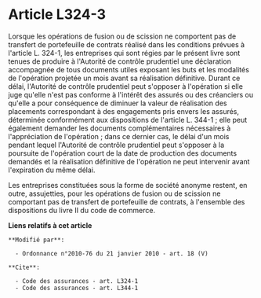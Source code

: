 # Article L324-3

Lorsque les opérations de fusion ou de scission ne comportent pas de transfert de portefeuille de contrats réalisé dans les
conditions prévues à l'article L. 324-1, les entreprises qui sont régies par le présent livre sont tenues de produire à
l'Autorité de contrôle prudentiel une déclaration accompagnée de tous documents utiles exposant les buts et les modalités de
l'opération projetée un mois avant sa réalisation définitive. Durant ce délai, l'Autorité de contrôle prudentiel peut
s'opposer à l'opération si elle juge qu'elle n'est pas conforme à l'intérêt des assurés ou des créanciers ou qu'elle a pour
conséquence de diminuer la valeur de réalisation des placements correspondant à des engagements pris envers les assurés,
déterminée conformément aux dispositions de l'article L. 344-1 ; elle peut également demander les documents complémentaires
nécessaires à l'appréciation de l'opération ; dans ce dernier cas, le délai d'un mois pendant lequel l'Autorité de contrôle
prudentiel peut s'opposer à la poursuite de l'opération court de la date de production des documents demandés et la
réalisation définitive de l'opération ne peut intervenir avant l'expiration du même délai. 

Les entreprises constituées sous la forme de société anonyme restent, en outre, assujetties, pour les opérations de fusion ou
de scission ne comportant pas de transfert de portefeuille de contrats, à l'ensemble des dispositions du livre II du code de
commerce.

**Liens relatifs à cet article**

	**Modifié par**:

	  - Ordonnance n°2010-76 du 21 janvier 2010 - art. 18 (V)

	**Cite**:

	  - Code des assurances - art. L324-1
	  - Code des assurances - art. L344-1
